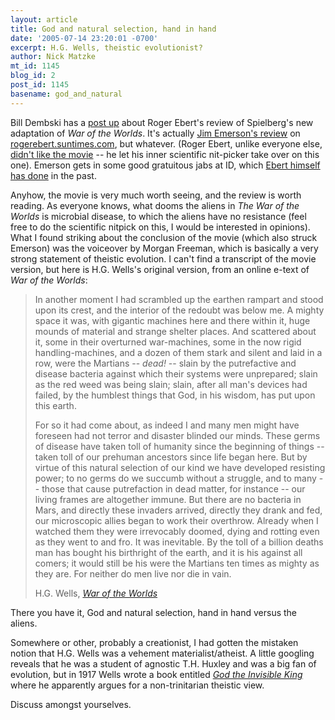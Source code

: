 ```yaml
---
layout: article
title: God and natural selection, hand in hand
date: '2005-07-14 23:20:01 -0700'
excerpt: H.G. Wells, theistic evolutionist?
author: Nick Matzke
mt_id: 1145
blog_id: 2
post_id: 1145
basename: god_and_natural
---
```

<img src="http://www.twitchfilm.net/pics/war-of-the-worlds-poster.jpg" alt="" style="float:left;" />Bill Dembski has a [post up](http://www.uncommondescent.com/index.php/archives/191) about Roger Ebert's review of Spielberg's new adaptation of _War of the Worlds_.  It's actually [Jim Emerson's review](http://rogerebert.suntimes.com/apps/pbcs.dll/article?AID=/20050707/EDITOR/50707002) on [rogerebert.suntimes.com](http://rogerebert.suntimes.com/), but whatever. (Roger Ebert, unlike everyone else, [didn't like the movie](http://rogerebert.suntimes.com/apps/pbcs.dll/article?AID=/20050628/REVIEWS/50606007/1023) -- he let his inner scientific nit-picker take over on this one). Emerson gets in some good gratuitous jabs at ID, which [Ebert himself has done](http://www.pandasthumb.org/pt-archives/000917.html) in the past.

Anyhow, the movie is very much worth seeing, and the review is worth reading.  As everyone knows, what dooms the aliens in _The War of the Worlds_ is microbial disease, to which the aliens have no resistance (feel free to do the scientific nitpick on this, I would be interested in opinions).  What I found striking about the conclusion of the movie (which also struck Emerson) was the voiceover by Morgan Freeman, which is basically a very strong statement of theistic evolution.  I can't find a transcript of the movie version, but here is H.G. Wells's original version, from an online e-text of _War of the Worlds_:

> In another moment I had scrambled up the earthen rampart and stood upon its crest, and the interior of the redoubt was below me. A mighty space it was, with gigantic machines here and there within it, huge mounds of material and strange shelter places. And scattered about it, some in their overturned war-machines, some in the now rigid handling-machines, and a dozen of them stark and silent and laid in a row, were the Martians -- _dead!_ -- slain by the putrefactive and disease bacteria against which their systems were unprepared; slain as the red weed was being slain; slain, after all man's devices had failed, by the humblest things that God, in his wisdom, has put upon this earth.
> 
> For so it had come about, as indeed I and many men might have foreseen had not terror and disaster blinded our minds. These germs of disease have taken toll of humanity since the beginning of things -- taken toll of our prehuman ancestors since life began here. But by virtue of this natural selection of our kind we have developed resisting power; to no germs do we succumb without a struggle, and to many -- those that cause putrefaction in dead matter, for instance -- our living frames are altogether immune. But there are no bacteria in Mars, and directly these invaders arrived, directly they drank and fed, our microscopic allies began to work their overthrow. Already when I watched them they were irrevocably doomed, dying and rotting even as they went to and fro. It was inevitable. By the toll of a billion deaths man has bought his birthright of the earth, and it is his against all comers; it would still be his were the Martians ten times as mighty as they are. For neither do men live nor die in vain. 
> 
> H.G. Wells, [_War of the Worlds_](http://www.fourmilab.ch/etexts/www/warworlds/b2c8.html)

There you have it, God and natural selection, hand in hand versus the aliens.

Somewhere or other, probably a creationist, I had gotten the mistaken notion that H.G. Wells was a vehement materialist/atheist.  A little googling reveals that he was a student of agnostic T.H. Huxley and was a big fan of evolution, but in 1917 Wells wrote a book entitled [_God the Invisible King_](http://www.online-literature.com/wellshg/invisibleking/) where he apparently argues for a non-trinitarian theistic view.

Discuss amongst yourselves.
